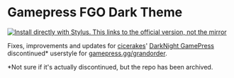 # Gamepress FGO Dark Theme

[![Install directly with Stylus. This links to the official version, not the mirror](https://img.shields.io/badge/Install%20%20with-Stylus-00adad.svg?style=for-the-badge&logo=stylus)](https://github.com/ZykeDev/gamepress-darktheme/raw/main/FGOGamepressDark.user.css)

Fixes, improvements and updates for [cicerakes](https://github.com/cicerakes)' [DarkNight GamePress](https://github.com/cicerakes/DarkNight-GamePress/) discontinued* userstyle for [gamepress.gg/grandorder](https://gamepress.gg/grandorder/).


*Not sure if it's actually discontinued, but the repo has been archived.
